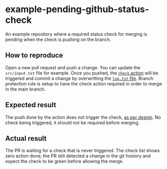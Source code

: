 # example-pending-github-status-check
An example repository where a required status check for merging is pending when the check is pushing on the branch.

## How to reproduce
Open a new pull request and push a change. You can update the `src/input.txt` file for example.
Once you pushed, the [`check` action](https://github.com/loic-h/example-pending-github-status-check/blob/main/.github/workflows/check.yml) will be triggered and commit a change by overwritting the [`log.txt` file](https://github.com/loic-h/example-pending-github-status-check/blob/main/log.txt).
Branch protection rule is setup to have the check action required in order to merge in the main branch.

## Expected result
The push done by the action does not trigger the check, [as per design](https://docs.github.com/en/actions/reference/events-that-trigger-workflows#triggering-new-workflows-using-a-personal-access-token). No check being triggered, it should not be required before merging.

## Actual result
The PR is waiting for a check that is never triggered. The check list shows zero action done; the PR still detected a change in the git hostory and expect the check to be green before allowing the merge.
